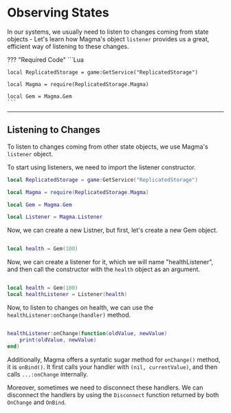 # **Observing States**
In our systems, we usually need to listen to changes coming from state objects - Let's learn how Magma's object `listener` provides us a great, efficient way of listening to these changes.

??? "Required Code"
    ```Lua

    local ReplicatedStorage = game:GetService("ReplicatedStorage")

    local Magma = require(ReplicatedStorage.Magma)

    local Gem = Magma.Gem
    ```
______

## **Listening to Changes**

To listen to changes coming from other state objects, we use Magma's `listener` object.

To start using listeners, we need to import the listener constructor.

```Lua
local ReplicatedStorage = game:GetService("ReplicatedStorage")

local Magma = require(ReplicatedStorage.Magma)

local Gem = Magma.Gem

local Listener = Magma.Listener
```
Now, we can create a new Listner, but first, let's create a new Gem object.

```Lua

local health = Gem(100)
```
Now, we can create a listener for it, which we will name "healthListener", and then call the constructor with the `health` object as an argument. 

```Lua

local health = Gem(100)
local healthListener = Listener(health)
```

Now, to listen to changes on health, we can use the `healthListener:onChange(handler)` method.

```Lua

healthListener:onChange(function(oldValue, newValue)
    print(oldValue, newValue)
end)
```

Additionally, Magma offers a syntatic sugar method for `onChange()` method, it is `onBind()`. It first calls your handler with `(nil, currentValue)`, and then calls `...:onChange` internally. 

Moreover, sometimes we need to disconnect these handlers.  We can disconnect the handlers by using the `Disconnect` function returned by both `OnChange` and `OnBind`.
